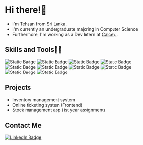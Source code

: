 # Hi there!👋 
- I'm Tehaan from Sri Lanka.
- I'm currently an undergraduate majoring in Computer Science
- Furthermore, I'm working as a Dev Intern at <a href="https://calcey.com/">Calcey.</a>.

## Skills and Tools🧑‍💻

![Static Badge](https://img.shields.io/badge/Node.js-green?style=Flat&logo=Node.js)
![Static Badge](https://img.shields.io/badge/Angular-red?style=Flat&logo=Angular)
![Static Badge](https://img.shields.io/badge/Ionic-white?style=Flat&logo=Ionic&labelColor=white&color=blue)
![Static Badge](https://img.shields.io/badge/C%23-purple?style=Flat&logo=C%23)
![Static Badge](https://img.shields.io/badge/Alpine.js-blue?style=Flat&logo=alpine.js)
![Static Badge](https://img.shields.io/badge/PHP-white?style=Flat&logo=PHP)
![Static Badge](https://img.shields.io/badge/Python-blue?style=Flat&logo=python&logoColor=white)
![Static Badge](https://img.shields.io/badge/HTML5-white?logo=html5&logoColor=%23E34F26&labelColor=white&color=%23E34F26)
![Static Badge](https://img.shields.io/badge/CSS3-white?logo=css3&logoColor=%231572B6&labelColor=white&color=%231572B6)
![Static Badge](https://img.shields.io/badge/SQLite-%23003B57?logo=sqlite&logoColor=%231572B6&labelColor=white&color=%231572B6)

## Projects

* Inventory management system 
* Online ticketing system (Frontend)
* Stock management app (1st year assignment)  



## Contact Me
[![LinkedIn Badge](https://img.shields.io/badge/LinkedIn-blue?style=Flat&logo=LinkedIn&link=https%3A%2F%2Fwww.linkedin.com%2Fin%2Ftehaan-perera%2F)](https://www.linkedin.com/in/tehaan-perera/)

